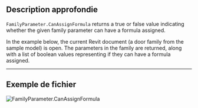 ## Description approfondie
`FamilyParameter.CanAssignFormula` returns a true or false value indicating whether the given family parameter can have a formula assigned.

In the example below, the current Revit document (a door family from the sample model) is open. The parameters in the family are returned, along with a list of boolean values representing if they can have a formula assigned.
___
## Exemple de fichier

![FamilyParameter.CanAssignFormula](./Revit.Elements.FamilyParameter.CanAssignFormula_img.jpg)
